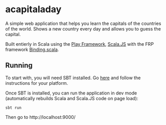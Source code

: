 # acapitaladay
A simple web application that helps you learn the capitals of the countries of the world.
Shows a new country every day and allows you to guess the capital.

Built entierly in Scala using the [Play Framework](https://www.playframework.com/), [Scala.JS](https://www.scala-js.org/) with the FRP framework [Binding.scala](https://github.com/ThoughtWorksInc/Binding.scala).

## Running
To start with, you will need SBT installed. Go [here](https://www.scala-sbt.org/download.html) and follow the instructions for your platform.

Once SBT is installed, you can run the application in dev mode (automatically rebuilds Scala and Scala.JS code on page load):

    sbt run

Then go to http://localhost:9000/
